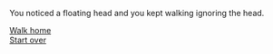You noticed a floating head and you kept walking ignoring the head.

[Walk home](trapped-in-the-same-place.md)  
[Start over](../README.md)